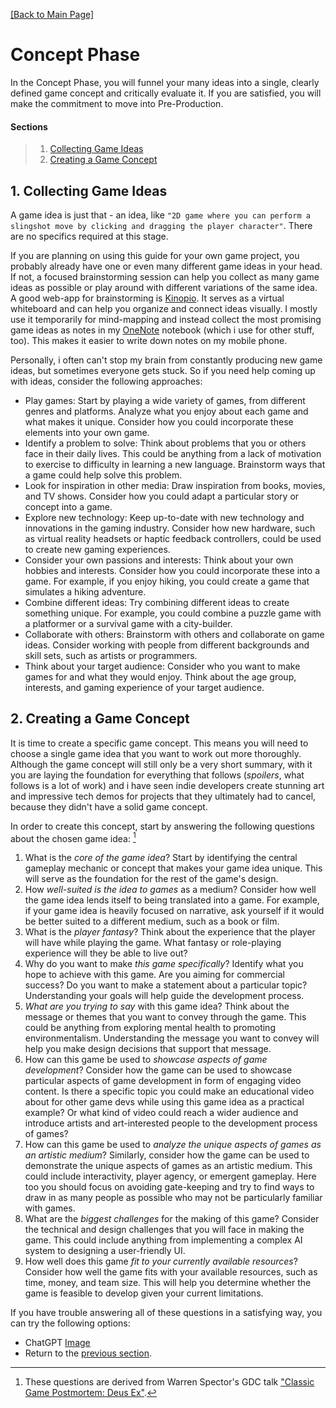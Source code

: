 [[Back to Main Page]](README.md)

# Concept Phase

In the Concept Phase, you will funnel your many ideas into a single, clearly defined game concept and critically evaluate it. If you are satisfied, you will make the commitment to move into Pre-Production.

#### Sections
> 1. [Collecting Game Ideas](#collecting-game-ideas)
> 2. [Creating a Game Concept](#creating-a-game-concept)

<a name="collecting-game-ideas"></a>
## 1. Collecting Game Ideas

A game idea is just that - an idea, like `"2D game where you can perform a slingshot move by clicking and dragging the player character"`. There are no specifics required at this stage.

If you are planning on using this guide for your own game project, you probably already have one or even many different game ideas in your head. If not, a focused brainstorming session can help you collect as many game ideas as possible or play around with different variations of the same idea. A good web-app for brainstorming is [Kinopio](https://kinopio.club/). It serves as a virtual whiteboard and can help you organize and connect ideas visually. I mostly use it temporarily for mind-mapping and instead collect the most promising game ideas as notes in my [OneNote]() notebook (which i use for other stuff, too). This makes it easier to write down notes on my mobile phone.

Personally, i often can't stop my brain from constantly producing new game ideas, but sometimes everyone gets stuck. So if you need help coming up with ideas, consider the following approaches:
- Play games: Start by playing a wide variety of games, from different genres and platforms. Analyze what you enjoy about each game and what makes it unique. Consider how you could incorporate these elements into your own game.
- Identify a problem to solve: Think about problems that you or others face in their daily lives. This could be anything from a lack of motivation to exercise to difficulty in learning a new language. Brainstorm ways that a game could help solve this problem.
- Look for inspiration in other media: Draw inspiration from books, movies, and TV shows. Consider how you could adapt a particular story or concept into a game.
- Explore new technology: Keep up-to-date with new technology and innovations in the gaming industry. Consider how new hardware, such as virtual reality headsets or haptic feedback controllers, could be used to create new gaming experiences.
- Consider your own passions and interests: Think about your own hobbies and interests. Consider how you could incorporate these into a game. For example, if you enjoy hiking, you could create a game that simulates a hiking adventure.
- Combine different ideas: Try combining different ideas to create something unique. For example, you could combine a puzzle game with a platformer or a survival game with a city-builder.
- Collaborate with others: Brainstorm with others and collaborate on game ideas. Consider working with people from different backgrounds and skill sets, such as artists or programmers.
- Think about your target audience: Consider who you want to make games for and what they would enjoy. Think about the age group, interests, and gaming experience of your target audience.

<a name="creating-a-game-concept"></a>
## 2. Creating a Game Concept

It is time to create a specific game concept. This means you will need to choose a single game idea that you want to work out more thoroughly. Although the game concept will still only be a very short summary, with it you are laying the foundation for everything that follows (_spoilers_, what follows is a lot of work) and i have seen indie developers create stunning art and impressive tech demos for projects that they ultimately had to cancel, because they didn't have a solid game concept.

In order to create this concept, start by answering the following questions about the chosen game idea: [^1]

[^1]: These questions are derived from Warren Spector's GDC talk ["Classic Game Postmortem: Deus Ex"](https://youtu.be/tffX3VljTtI).

1. What is the *core of the game idea*? Start by identifying the central gameplay mechanic or concept that makes your game idea unique. This will serve as the foundation for the rest of the game's design.
2. How *well-suited is the idea to games* as a medium? Consider how well the game idea lends itself to being translated into a game. For example, if your game idea is heavily focused on narrative, ask yourself if it would be better suited to a different medium, such as a book or film.
3. What is the *player fantasy*? Think about the experience that the player will have while playing the game. What fantasy or role-playing experience will they be able to live out?
4. Why do you want to make *this game specifically*? Identify what you hope to achieve with this game. Are you aiming for commercial success? Do you want to make a statement about a particular topic? Understanding your goals will help guide the development process.
5. *What are you trying to say* with this game idea? Think about the message or themes that you want to convey through the game. This could be anything from exploring mental health to promoting environmentalism. Understanding the message you want to convey will help you make design decisions that support that message.
6. How can this game be used to *showcase aspects of game development*? Consider how the game can be used to showcase particular aspects of game development in form of engaging video content. Is there a specific topic you could make an educational video about for other game devs while using this game idea as a practical example? Or what kind of video could reach a wider audience and introduce artists and art-interested people to the development process of games?
7. How can this game be used to *analyze the unique aspects of games as an artistic medium*? Similarly, consider how the game can be used to demonstrate the unique aspects of games as an artistic medium. This could include interactivity, player agency, or emergent gameplay. Here too you should focus on avoiding gate-keeping and try to find ways to draw in as many people as possible who may not be particularly familiar with games.
8. What are the *biggest challenges* for the making of this game? Consider the technical and design challenges that you will face in making the game. This could include anything from implementing a complex AI system to designing a user-friendly UI.
9. How well does this game *fit to your currently available resources*? Consider how well the game fits with your available resources, such as time, money, and team size. This will help you determine whether the game is feasible to develop given your current limitations.

If you have trouble answering all of these questions in a satisfying way, you can try the following options:
- ChatGPT
[Image](Images/sc_ChatGPT.png)
- Return to the [previous section](collecting-game-ideas).